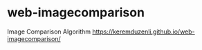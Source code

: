 # web-imagecomparison
Image Comparison Algorithm
https://keremduzenli.github.io/web-imagecomparison/